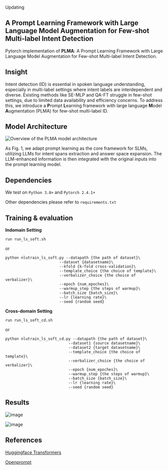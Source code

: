 Updating
##   A Prompt Learning Framework with Large Language Model Augmentation for Few-shot Multi-label Intent Detection

Pytorch implementation of  **PLMA**: A Prompt Learning Framework with Large Language Model Augmentation for Few-shot Multi-label Intent Detection.



## Insight

Intent detection (ID) is essential in spoken language understanding, especially in multi-label settings where intent labels are interdependent and diverse. Existing methods like SE-MLP and QA-FT struggle in few-shot settings, due to limited data availability and efficiency concerns. To address this, we introduce a **P**rompt **L**earning framework with large language **M**odel **A**ugmentation (PLMA) for few-shot multi-label ID.



## Model Architecture

![Overview of the PLMA model architecture](https://github.com/user-attachments/assets/7b029b8a-1503-4589-a9d8-9fdd7fc3e91c)


As Fig. 1, we adapt prompt learning as the core framework for SLMs, utilizing LLMs for intent spans extraction and answer space expansion. The LLM-enhanced information is then integrated with the original inputs into the prompt learning model.



## Dependencies

We test on `Python 3.8+`  and `Pytorch 2.4.1+`

Other dependencies please refer to `requirements.txt`



## Training & evaluation

**Indomain Setting**

```shell
run run_ls_soft.sh
```

or

```shell
python nlutrain_ls_soft.py --datapath {the path of dataset}\
						--dataset {datasetname}\
						--kfold {k-fold cross-validation}\
						--template_choice {the choice of template}\
						--verbalizer_choice {the choice of verbalizer}\
						--epoch {num_epoches}\
						--warmup_step {the steps of warmup}\
						--batch_size {batch_size}\
						--lr {learning rate}\
						--seed {random seed}
```

**Cross-domain Setting**

```shell
run run_ls_soft_cd.sh
```

or

```shell
python nlutrain_ls_soft_cd.py --datapath {the path of dataset}\
							--dataset1 {source datasetname}\
							--dataset2 {target datasetname}\
							--template_choice {the choice of template}\
							--verbalizer_choice {the choice of verbalizer}\
							--epoch {num_epoches}\
							--warmup_step {the steps of warmup}\
							--batch_size {batch_size}\
							--lr {learning rate}\
							--seed {random seed}
```



## Results

![image](https://github.com/user-attachments/assets/daea9ecb-3cc7-47a8-9f8b-5dba7ae8975e)


![image](https://github.com/user-attachments/assets/b8417e98-7428-462f-b348-daca158e3429)


## References

[Huggingface Transformers](https://github.com/huggingface/transformers)

[Openprompt](https://github.com/thunlp/OpenPrompt)
